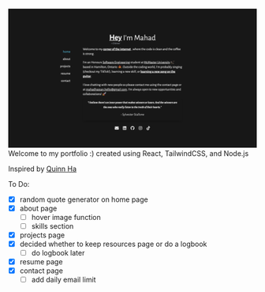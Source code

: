 ![landing](https://github.com/mahadhsn/Portfolio/blob/main/public/landing.png)
Welcome to my portfolio :)
created using React, TailwindCSS, and Node.js

Inspired by [Quinn Ha](https://x.com/qvinnh)

To Do:
- [x] random quote generator on home page
- [x] about page
    - [ ] hover image function
    - [ ] skills section
- [x] projects page
- [x] decided whether to keep resources page or do a logbook
    - [ ] do logbook later
- [x] resume page
- [x] contact page 
    - [ ] add daily email limit
